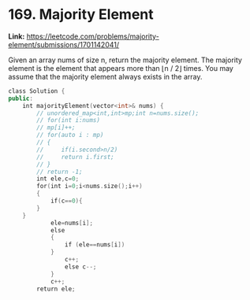 # 169. Majority Element

**Link:** https://leetcode.com/problems/majority-element/submissions/1701142041/

Given an array nums of size n, return the majority element. The majority element is the element that appears more than ⌊n / 2⌋ times. You may assume that the majority element always exists in the array.

```cpp
class Solution {
public:
    int majorityElement(vector<int>& nums) {
        // unordered_map<int,int>mp;int n=nums.size();
        // for(int i:nums)
        // mp[i]++;
        // for(auto i : mp)
        // {
        //     if(i.second>n/2)
        //     return i.first;
        // }
        // return -1;
        int ele,c=0;
        for(int i=0;i<nums.size();i++)
        {
            if(c==0){
        }
    }
            ele=nums[i];
            else
            {
                if (ele==nums[i])
            }
                c++;
                else c--;
            }
            c++;
        return ele;
```
